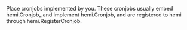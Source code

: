 Place cronjobs implemented by you. These cronjobs usually embed hemi.Cronjob_ and
implement hemi.Cronjob, and are registered to hemi through hemi.RegisterCronjob.

